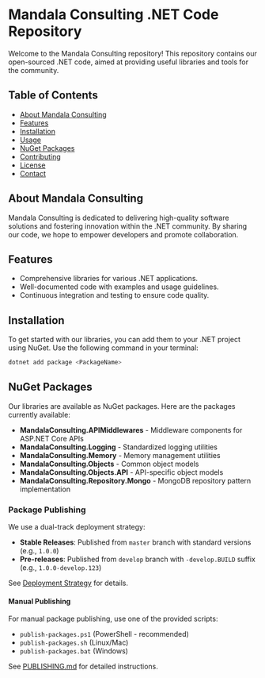 # Mandala Consulting .NET Code Repository

Welcome to the Mandala Consulting repository! This repository contains our open-sourced .NET code, aimed at providing useful libraries and tools for the community.

## Table of Contents

- [About Mandala Consulting](#about-mandala-consulting)
- [Features](#features)
- [Installation](#installation)
- [Usage](#usage)
- [NuGet Packages](#nuget-packages)
- [Contributing](#contributing)
- [License](#license)
- [Contact](#contact)

## About Mandala Consulting

Mandala Consulting is dedicated to delivering high-quality software solutions and fostering innovation within the .NET community. By sharing our code, we hope to empower developers and promote collaboration.

## Features

- Comprehensive libraries for various .NET applications.
- Well-documented code with examples and usage guidelines.
- Continuous integration and testing to ensure code quality.

## Installation

To get started with our libraries, you can add them to your .NET project using NuGet. Use the following command in your terminal:

```bash
dotnet add package <PackageName>
```

## NuGet Packages

Our libraries are available as NuGet packages. Here are the packages currently available:

- **MandalaConsulting.APIMiddlewares** - Middleware components for ASP.NET Core APIs
- **MandalaConsulting.Logging** - Standardized logging utilities
- **MandalaConsulting.Memory** - Memory management utilities
- **MandalaConsulting.Objects** - Common object models
- **MandalaConsulting.Objects.API** - API-specific object models
- **MandalaConsulting.Repository.Mongo** - MongoDB repository pattern implementation

### Package Publishing

We use a dual-track deployment strategy:

- **Stable Releases**: Published from `master` branch with standard versions (e.g., `1.0.0`)
- **Pre-releases**: Published from `develop` branch with `-develop.BUILD` suffix (e.g., `1.0.0-develop.123`)

See [Deployment Strategy](.github/DEPLOYMENT.md) for details.

#### Manual Publishing

For manual package publishing, use one of the provided scripts:
- `publish-packages.ps1` (PowerShell - recommended)
- `publish-packages.sh` (Linux/Mac)
- `publish-packages.bat` (Windows)

See [PUBLISHING.md](PUBLISHING.md) for detailed instructions.
